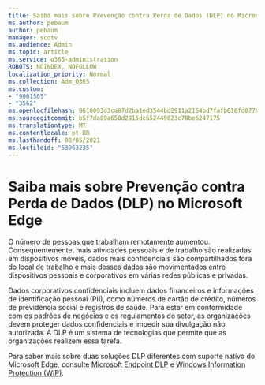 ```yaml
---
title: Saiba mais sobre Prevenção contra Perda de Dados (DLP) no Microsoft Edge
ms.author: pebaum
author: pebaum
manager: scotv
ms.audience: Admin
ms.topic: article
ms.service: o365-administration
ROBOTS: NOINDEX, NOFOLLOW
localization_priority: Normal
ms.collection: Adm_O365
ms.custom:
- "9001505"
- "3562"
ms.openlocfilehash: 9610093d3ca87d2ba1ed3544bd2911a2154bd7fafb616fd077b42d5cce6c49fb
ms.sourcegitcommit: b5f7da89a650d2915dc652449623c78be6247175
ms.translationtype: MT
ms.contentlocale: pt-BR
ms.lasthandoff: 08/05/2021
ms.locfileid: "53963235"
---
```

# <a name="learn-about-data-loss-prevention-dlp-in-microsoft-edge"></a>Saiba mais sobre Prevenção contra Perda de Dados (DLP) no Microsoft Edge

O número de pessoas que trabalham remotamente aumentou. Consequentemente, mais atividades pessoais e de trabalho são realizadas em dispositivos móveis, dados mais confidenciais são compartilhados fora do local de trabalho e mais desses dados são movimentados entre dispositivos pessoais e corporativos em várias redes públicas e privadas.

Dados corporativos confidenciais incluem dados financeiros e informações de identificação pessoal (PII), como números de cartão de crédito, números de previdência social e registros de saúde. Para estar em conformidade com os padrões de negócios e os regulamentos do setor, as organizações devem proteger dados confidenciais e impedir sua divulgação não autorizada. A DLP é um sistema de tecnologias que permite que as organizações realizem essa tarefa.

Para saber mais sobre duas soluções DLP diferentes com suporte nativo do Microsoft Edge, consulte [Microsoft Endpoint DLP](https://go.microsoft.com/fwlink/?linkid=2151765) e [Windows Information Protection (WIP)](https://go.microsoft.com/fwlink/?linkid=2151766).